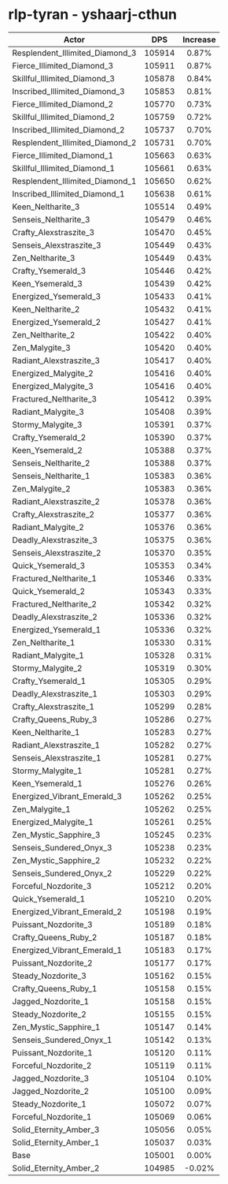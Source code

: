 # rlp-tyran - yshaarj-cthun
| Actor | DPS | Increase |
|---|:---:|:---:|
|Resplendent_Illimited_Diamond_3|105914|0.87%|
|Fierce_Illimited_Diamond_3|105911|0.87%|
|Skillful_Illimited_Diamond_3|105878|0.84%|
|Inscribed_Illimited_Diamond_3|105853|0.81%|
|Fierce_Illimited_Diamond_2|105770|0.73%|
|Skillful_Illimited_Diamond_2|105759|0.72%|
|Inscribed_Illimited_Diamond_2|105737|0.70%|
|Resplendent_Illimited_Diamond_2|105731|0.70%|
|Fierce_Illimited_Diamond_1|105663|0.63%|
|Skillful_Illimited_Diamond_1|105661|0.63%|
|Resplendent_Illimited_Diamond_1|105650|0.62%|
|Inscribed_Illimited_Diamond_1|105638|0.61%|
|Keen_Neltharite_3|105514|0.49%|
|Senseis_Neltharite_3|105479|0.46%|
|Crafty_Alexstraszite_3|105470|0.45%|
|Senseis_Alexstraszite_3|105449|0.43%|
|Zen_Neltharite_3|105449|0.43%|
|Crafty_Ysemerald_3|105446|0.42%|
|Keen_Ysemerald_3|105439|0.42%|
|Energized_Ysemerald_3|105433|0.41%|
|Keen_Neltharite_2|105432|0.41%|
|Energized_Ysemerald_2|105427|0.41%|
|Zen_Neltharite_2|105422|0.40%|
|Zen_Malygite_3|105420|0.40%|
|Radiant_Alexstraszite_3|105417|0.40%|
|Energized_Malygite_2|105416|0.40%|
|Energized_Malygite_3|105416|0.40%|
|Fractured_Neltharite_3|105412|0.39%|
|Radiant_Malygite_3|105408|0.39%|
|Stormy_Malygite_3|105391|0.37%|
|Crafty_Ysemerald_2|105390|0.37%|
|Keen_Ysemerald_2|105388|0.37%|
|Senseis_Neltharite_2|105388|0.37%|
|Senseis_Neltharite_1|105383|0.36%|
|Zen_Malygite_2|105383|0.36%|
|Radiant_Alexstraszite_2|105378|0.36%|
|Crafty_Alexstraszite_2|105377|0.36%|
|Radiant_Malygite_2|105376|0.36%|
|Deadly_Alexstraszite_3|105375|0.36%|
|Senseis_Alexstraszite_2|105370|0.35%|
|Quick_Ysemerald_3|105353|0.34%|
|Fractured_Neltharite_1|105346|0.33%|
|Quick_Ysemerald_2|105343|0.33%|
|Fractured_Neltharite_2|105342|0.32%|
|Deadly_Alexstraszite_2|105336|0.32%|
|Energized_Ysemerald_1|105336|0.32%|
|Zen_Neltharite_1|105330|0.31%|
|Radiant_Malygite_1|105328|0.31%|
|Stormy_Malygite_2|105319|0.30%|
|Crafty_Ysemerald_1|105305|0.29%|
|Deadly_Alexstraszite_1|105303|0.29%|
|Crafty_Alexstraszite_1|105299|0.28%|
|Crafty_Queens_Ruby_3|105286|0.27%|
|Keen_Neltharite_1|105283|0.27%|
|Radiant_Alexstraszite_1|105282|0.27%|
|Senseis_Alexstraszite_1|105281|0.27%|
|Stormy_Malygite_1|105281|0.27%|
|Keen_Ysemerald_1|105276|0.26%|
|Energized_Vibrant_Emerald_3|105262|0.25%|
|Zen_Malygite_1|105262|0.25%|
|Energized_Malygite_1|105261|0.25%|
|Zen_Mystic_Sapphire_3|105245|0.23%|
|Senseis_Sundered_Onyx_3|105238|0.23%|
|Zen_Mystic_Sapphire_2|105232|0.22%|
|Senseis_Sundered_Onyx_2|105229|0.22%|
|Forceful_Nozdorite_3|105212|0.20%|
|Quick_Ysemerald_1|105210|0.20%|
|Energized_Vibrant_Emerald_2|105198|0.19%|
|Puissant_Nozdorite_3|105189|0.18%|
|Crafty_Queens_Ruby_2|105187|0.18%|
|Energized_Vibrant_Emerald_1|105183|0.17%|
|Puissant_Nozdorite_2|105177|0.17%|
|Steady_Nozdorite_3|105162|0.15%|
|Crafty_Queens_Ruby_1|105158|0.15%|
|Jagged_Nozdorite_1|105158|0.15%|
|Steady_Nozdorite_2|105155|0.15%|
|Zen_Mystic_Sapphire_1|105147|0.14%|
|Senseis_Sundered_Onyx_1|105142|0.13%|
|Puissant_Nozdorite_1|105120|0.11%|
|Forceful_Nozdorite_2|105119|0.11%|
|Jagged_Nozdorite_3|105104|0.10%|
|Jagged_Nozdorite_2|105100|0.09%|
|Steady_Nozdorite_1|105072|0.07%|
|Forceful_Nozdorite_1|105069|0.06%|
|Solid_Eternity_Amber_3|105056|0.05%|
|Solid_Eternity_Amber_1|105037|0.03%|
|Base|105001|0.00%|
|Solid_Eternity_Amber_2|104985|-0.02%|
